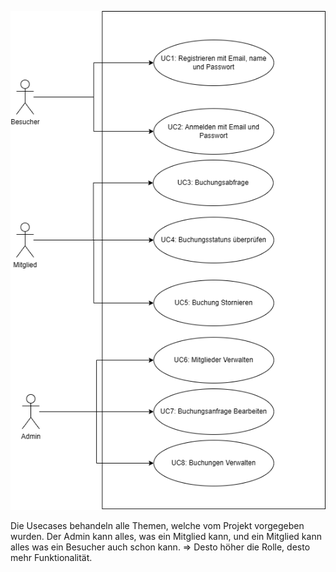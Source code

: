 ![Anwendungsdiagramm](../assets/UsecaseDiagram.png)

Die Usecases behandeln alle Themen, welche vom Projekt vorgegeben wurden. 
Der Admin kann alles, was ein Mitglied kann, und ein Mitglied kann alles was ein Besucher auch schon kann. => Desto höher die Rolle, desto mehr Funktionalität. 
